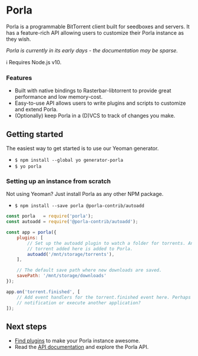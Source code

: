 # Porla

Porla is a programmable BitTorrent client built for seedboxes and servers. It
has a feature-rich API allowing users to customize their Porla instance as they
wish.

*Porla is currently in its early days - the documentation may be sparse.*

:information_source: Requires Node.js v10.

### Features

 - Built with native bindings to Rasterbar-libtorrent to provide great
   performance and low memory-cost.
 - Easy-to-use API allows users to write plugins and scripts to customize and
   extend Porla.
 - (Optionally) keep Porla in a (D)VCS to track of changes you make.


## Getting started

The easiest way to get started is to use our Yeoman generator.

 - `$ npm install --global yo generator-porla`
 - `$ yo porla`


### Setting up an instance from scratch

Not using Yeoman? Just install Porla as any other NPM package.

- `$ npm install --save porla @porla-contrib/autoadd`

```js
const porla   = require('porla');
const autoadd = require('@porla-contrib/autoadd');

const app = porla({
    plugins: [
        // Set up the autoadd plugin to watch a folder for torrents. Any
        // torrent added here is added to Porla.
        autoadd('/mnt/storage/torrents'),
    ],

    // The default save path where new downloads are saved.
    savePath: '/mnt/storage/downloads'
});

app.on('torrent.finished', [
    // Add event handlers for the torrent.finished event here. Perhaps send a
    // notification or execute another application?
]);
```


## Next steps

- [Find plugins](https://www.npmjs.com/search?q=keywords%3Aporla-plugin) to
  make your Porla instance awesome.
- Read the [API documentation](https://docs.porla.org) and explore the Porla
  API.
